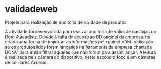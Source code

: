 # validadeweb
Projeto para realização de auditoria de validade de produtos

A atividade foi desenvolvida para realizar auditoria de validade nas lojas do Dom Atacadista.
Devido à falta de acesso ao BD original da empresa, foi criada uma forma de importar as informações pelo painel ADM.
Validação se os produtos lidos foram lançados na ferramenta da empresa chamada DONV, para então filtrar aqueles que não foram para assim lançar.
A leitura é realizada pela câmera do dispositivo, neste escopo o foco é em câmeras de celulares Android.

